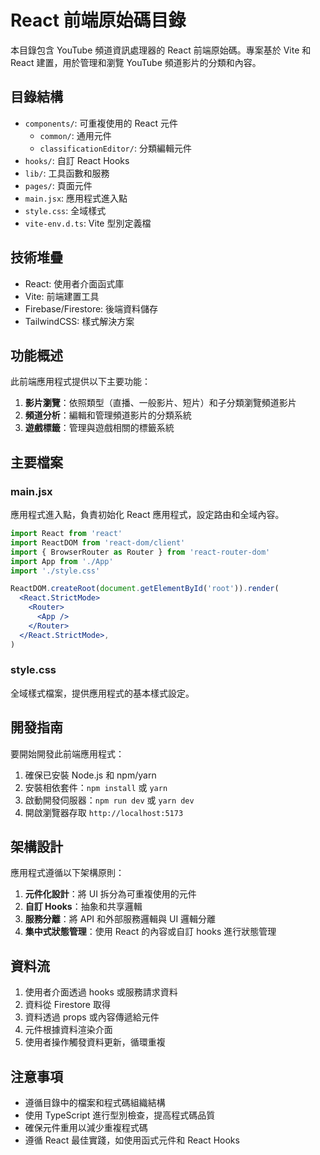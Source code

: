 # React 前端原始碼目錄

本目錄包含 YouTube 頻道資訊處理器的 React 前端原始碼。專案基於 Vite 和 React 建置，用於管理和瀏覽 YouTube 頻道影片的分類和內容。

## 目錄結構

- `components/`: 可重複使用的 React 元件
  - `common/`: 通用元件
  - `classificationEditor/`: 分類編輯元件
- `hooks/`: 自訂 React Hooks
- `lib/`: 工具函數和服務
- `pages/`: 頁面元件
- `main.jsx`: 應用程式進入點
- `style.css`: 全域樣式
- `vite-env.d.ts`: Vite 型別定義檔

## 技術堆疊

- React: 使用者介面函式庫
- Vite: 前端建置工具
- Firebase/Firestore: 後端資料儲存
- TailwindCSS: 樣式解決方案

## 功能概述

此前端應用程式提供以下主要功能：

1. **影片瀏覽**：依照類型（直播、一般影片、短片）和子分類瀏覽頻道影片
2. **頻道分析**：編輯和管理頻道影片的分類系統
3. **遊戲標籤**：管理與遊戲相關的標籤系統

## 主要檔案

### main.jsx

應用程式進入點，負責初始化 React 應用程式，設定路由和全域內容。

```jsx
import React from 'react'
import ReactDOM from 'react-dom/client'
import { BrowserRouter as Router } from 'react-router-dom'
import App from './App'
import './style.css'

ReactDOM.createRoot(document.getElementById('root')).render(
  <React.StrictMode>
    <Router>
      <App />
    </Router>
  </React.StrictMode>,
)
```

### style.css

全域樣式檔案，提供應用程式的基本樣式設定。

## 開發指南

要開始開發此前端應用程式：

1. 確保已安裝 Node.js 和 npm/yarn
2. 安裝相依套件：`npm install` 或 `yarn`
3. 啟動開發伺服器：`npm run dev` 或 `yarn dev`
4. 開啟瀏覽器存取 `http://localhost:5173`

## 架構設計

應用程式遵循以下架構原則：

1. **元件化設計**：將 UI 拆分為可重複使用的元件
2. **自訂 Hooks**：抽象和共享邏輯
3. **服務分離**：將 API 和外部服務邏輯與 UI 邏輯分離
4. **集中式狀態管理**：使用 React 的內容或自訂 hooks 進行狀態管理

## 資料流

1. 使用者介面透過 hooks 或服務請求資料
2. 資料從 Firestore 取得
3. 資料透過 props 或內容傳遞給元件
4. 元件根據資料渲染介面
5. 使用者操作觸發資料更新，循環重複

## 注意事項

- 遵循目錄中的檔案和程式碼組織結構
- 使用 TypeScript 進行型別檢查，提高程式碼品質
- 確保元件重用以減少重複程式碼
- 遵循 React 最佳實踐，如使用函式元件和 React Hooks